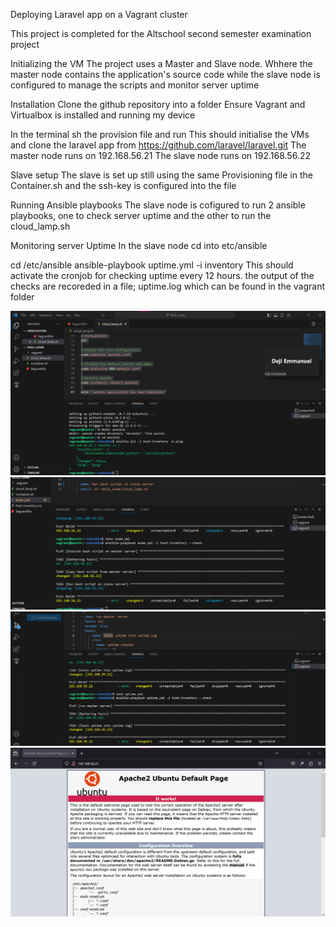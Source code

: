 Deploying Laravel app on a Vagrant cluster

This project is completed for the Altschool  second semester examination project

Initializing the VM
The project uses a Master and Slave node. Whhere the master node contains the application's source code while the slave node is configured to manage the scripts and monitor server uptime

Installation
Clone the github repository into a folder Ensure Vagrant and Virtualbox is installed and running my device

In the terminal sh the provision file and run
This should initialise the VMs and clone the laravel app from <https://github.com/laravel/laravel.git>
The master node runs on 192.168.56.21
The slave node runs on 192.168.56.22

Slave setup
The slave is set up still using the same Provisioning file in the Container.sh and the ssh-key is configured into the file

Running Ansible playbooks
The slave node is cofigured to run 2 ansible playbooks, one to check server uptime and the other to run the cloud_lamp.sh

Monitoring server Uptime
In the slave node cd into etc/ansible

cd /etc/ansible ansible-playbook uptime.yml -i inventory
This should activate the cronjob for checking uptime every 12 hours. the output of the checks are recoreded in a file; uptime.log which can be found in the vagrant folder

<img src="assets/image/ping.png">
<img src="assets/image/check.png">
<img src="assets/image/uptime.png">
<img src="assets/image/page.png">
